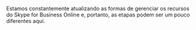 Estamos constantemente atualizando as formas de gerenciar os recursos do Skype for Business Online e, portanto, as etapas podem ser um pouco diferentes aqui.